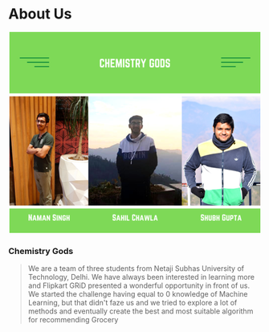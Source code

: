 # About Us

<p align="center">
  <img src="assets/Team.png" />
</p>

### **Chemistry Gods**

> We are a team of three students from Netaji Subhas University of Technology, Delhi. We have always been interested in learning more and Flipkart GRiD presented a wonderful opportunity in front of us. We started the challenge having equal to 0 knowledge of Machine Learning, but that didn't faze us and we tried to explore a lot of methods and eventually create the best and most suitable algorithm for recommending Grocery

